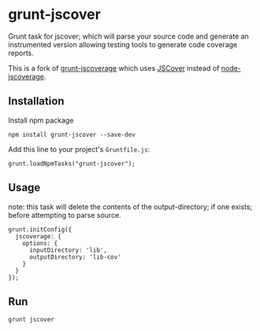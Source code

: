 # grunt-jscover

Grunt task for jscover; which will parse your source code and generate an instrumented version allowing testing tools to generate code coverage reports.

This is a fork of [grunt-jscoverage](https://github.com/AndrewKeig/grunt-jscoverage) which uses [JSCover](http://tntim96.github.com/JSCover/) instead of [node-jscoverage](https://github.com/visionmedia/node-jscoverage).


## Installation

Install npm package

    npm install grunt-jscover --save-dev

Add this line to your project's `Gruntfile.js`:

    grunt.loadNpmTasks("grunt-jscover");


## Usage

note: this task will delete the contents of the output-directory; if one exists; before attempting to parse source.

````
grunt.initConfig({
  jscoverage: {
    options: {
      inputDirectory: 'lib',
      outputDirectory: 'lib-cov'
    }
  }
});
````

## Run
````
grunt jscover
````
